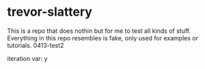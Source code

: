 # trevor-slattery

This is a repo that does nothin but for me to test all kinds of stuff.
Everything in this repo resembles is fake, only used for examples or tutorials. 0413-test2

iteration var: y

